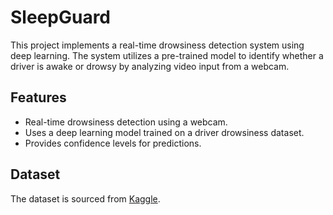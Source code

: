 # SleepGuard

This project implements a real-time drowsiness detection system using deep learning. The system utilizes a pre-trained model to identify whether a driver is awake or drowsy by analyzing video input from a webcam.

## Features
- Real-time drowsiness detection using a webcam.
- Uses a deep learning model trained on a driver drowsiness dataset.
- Provides confidence levels for predictions.

## Dataset
The dataset is sourced from [Kaggle](https://www.kaggle.com/datasets/ismailnasri20/driver-drowsiness-dataset-ddd).

